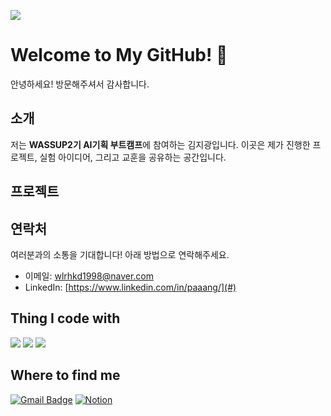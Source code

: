 <img src="https://capsule-render.vercel.app/api?type=waving&color=auto&height=200&section=header&text=WASSUP2&fontSize=70" /><br>

# Welcome to My GitHub! 👋

안녕하세요! 방문해주셔서 감사합니다.

## 소개
저는 **WASSUP2기 AI기획 부트캠프**에 참여하는 김지광입니다. 이곳은 제가 진행한 프로젝트, 실험 아이디어, 그리고 교훈을 공유하는 공간입니다.

## 프로젝트


## 연락처
여러분과의 소통을 기대합니다! 아래 방법으로 연락해주세요.
- 이메일: [wlrhkd1998@naver.com](mailto:wlrhkd1998@naver.com)
- LinkedIn: [https://www.linkedin.com/in/paaang/](#)


## **Thing I code with**


<img src="https://img.shields.io/badge/Python-14354C?style=for-the-badge&logo=python&logoColor=white" /> <img src="https://img.shields.io/badge/MySQL-00000F?style=for-the-badge&logo=mysql&logoColor=white" /> <img src="https://img.shields.io/badge/Made%20with-Jupyter-orange?style=for-the-badge&logo=Jupyter"/>

## **Where to find me**


[![Gmail Badge](https://img.shields.io/badge/Gmail-D14836?style=for-the-badge&logo=gmail&logoColor=white)](mailto:rpdlszjs4@gmail.com) [![Notion](https://img.shields.io/badge/Notion-000000?style=for-the-badge&logo=notion&logoColor=white)](https://oreumi.notion.site/09f569b9c9ae4b4a8e522820ac430f3d?pvs=25)
